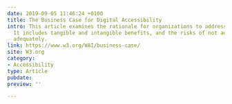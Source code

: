 ```yaml
---
date: 2019-09-05 11:46:24 +0100
title: The Business Case for Digital Accessibility
intro: This article examines the rationale for organizations to address accessibility.
  It includes tangible and intangible benefits, and the risks of not addressing accessibility
  adequately.
link: https://www.w3.org/WAI/business-case/
site: W3.org
category:
- Accessibility
type: Article
pubdate: 
preview: ''

---
```


